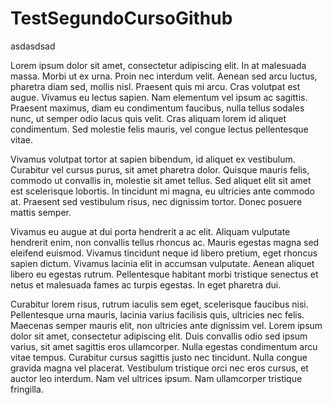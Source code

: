 # TestSegundoCursoGithub
asdasdsad

Lorem ipsum dolor sit amet, consectetur adipiscing elit. In at malesuada massa. Morbi ut ex urna. Proin nec interdum velit. Aenean sed arcu luctus, pharetra diam sed, mollis nisl. Praesent quis mi arcu. Cras volutpat est augue. Vivamus eu lectus sapien. Nam elementum vel ipsum ac sagittis. Praesent maximus, diam eu condimentum faucibus, nulla tellus sodales nunc, ut semper odio lacus quis velit. Cras aliquam lorem id aliquet condimentum. Sed molestie felis mauris, vel congue lectus pellentesque vitae.

Vivamus volutpat tortor at sapien bibendum, id aliquet ex vestibulum. Curabitur vel cursus purus, sit amet pharetra dolor. Quisque mauris felis, commodo ut convallis in, molestie sit amet tellus. Sed aliquet elit sit amet est scelerisque lobortis. In tincidunt mi magna, eu ultricies ante commodo at. Praesent sed vestibulum risus, nec dignissim tortor. Donec posuere mattis semper.

Vivamus eu augue at dui porta hendrerit a ac elit. Aliquam vulputate hendrerit enim, non convallis tellus rhoncus ac. Mauris egestas magna sed eleifend euismod. Vivamus tincidunt neque id libero pretium, eget rhoncus sapien dictum. Vivamus lacinia elit in accumsan vulputate. Aenean aliquet libero eu egestas rutrum. Pellentesque habitant morbi tristique senectus et netus et malesuada fames ac turpis egestas. In eget pharetra dui.

Curabitur lorem risus, rutrum iaculis sem eget, scelerisque faucibus nisi. Pellentesque urna mauris, lacinia varius facilisis quis, ultricies nec felis. Maecenas semper mauris elit, non ultricies ante dignissim vel. Lorem ipsum dolor sit amet, consectetur adipiscing elit. Duis convallis odio sed ipsum varius, sit amet sagittis eros ullamcorper. Nulla egestas condimentum arcu vitae tempus. Curabitur cursus sagittis justo nec tincidunt. Nulla congue gravida magna vel placerat. Vestibulum tristique orci nec eros cursus, et auctor leo interdum. Nam vel ultrices ipsum. Nam ullamcorper tristique fringilla.